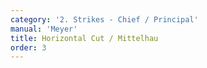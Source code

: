```yaml
---
category: '2. Strikes - Chief / Principal'
manual: 'Meyer'
title: Horizontal Cut / Mittelhau
order: 3
---
```


<link rel="import" href="/bower_components/polymer/polymer.html">
<link rel="import" href="shared-styles.html">

<dom-module id="{{ page.url | split:'/' | last | remove: '.html' }}-element">
  <template>
    <style include="shared-styles">
      :host {
        display: block;

        padding: 10px;
      }
    </style>

    <div class="card">
      <h1>{{ page.title }}</h1>
      <p>The Middle or Traversing Strike can execute most effects the Wrathful Strike can, the difference is only that while the Wrathful Strike is a forceful high point, the Diagonal Traverse is brought full on. How the upper lines are traversed is shown in both illustration C (background) and illustration G (background). Such lines are also applicable to Dusack.
      </p>

      <p><img style="width:400px;" class="card-image" src="/manuals/meyer/images/strikes/cutting_diagram_mittelhau.png"></p>

      <img class="card-image" src="/manuals/meyer/images/Meyer_1570_Longsword_C.jpg">

      <img class="card-image" src="/manuals/meyer/images/Meyer_1570_Longsword_G.jpg">

    </div>
  </template>

  <script>
    Polymer({
      is: '{{ page.url | split:'/' | last | remove: '.html' }}-element',
    });
  </script>
</dom-module>
